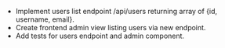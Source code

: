 - Implement users list endpoint /api/users returning array of {id, username, email}.
- Create frontend admin view listing users via new endpoint.
- Add tests for users endpoint and admin component.
